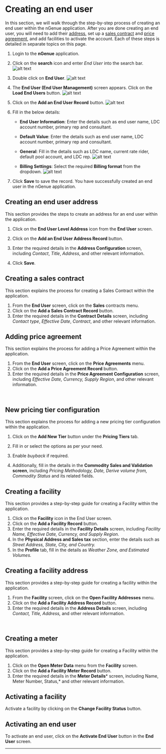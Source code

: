 
# Creating an end user

In this section, we will walk through the step-by-step process of creating an end user within the nGenue application. After you are done creating an end user, you will need to add their [address](create_end_user.md#creating-an-end-user-address), set up a [sales contract](create_end_user.md#creating-a-sales-contract) and [price agreement](create_end_user.md#adding-price-agreement), and add facilities to activate the account. Each of these steps is detailed in separate topics on this page.

1.	Login to the **nGenue** application.
2.	Click on the **search** icon and enter *End User* into the search bar. 
![alt text](images/end_user_1.png) 

3.	Double click on **End User**. 
![alt text](images/end_user_2.png)

4.	The **End User (End User Management)** screen appears. Click on the **Load End Users** button.  ![alt text](images/end_user_3.png) 


5.	Click on the **Add an End User Record** button. 
![alt text](images/end_user_4.png) 

6.	Fill in the below details:

    - **End User Information**: Enter the details such as end user name, LDC account number, primary rep and consultant.

    - **Default Value**: Enter the details such as end user name, LDC account number, primary rep and consultant.

    - **General**: Fill in the details such as LDC name, current rate rider, default pool account, and LDC rep.
    ![alt text](images/end_user_5.png)

    - **Billing Settings**: Select the required **Billing format** from the dropdown. 
    ![alt text](images/end_user_6.png)

7. Click **Save** to save the record. You have successfully created an end user in the nGenue application.

## Creating an end user address

This section provides the steps to create an address for an end user within the application.

1.	Click on the **End User Level Address** icon from the **End User** screen. 

2.	Click on the **Add an End User Address Record** button.  

3.	Enter the required details in the **Address Configuration** screen, including *Contact*, *Title*, *Address*, and other relevant information.

4. Click **Save**. 
 
## Creating a sales contract 

This section explains the process for creating a Sales Contract within the application.

1.	From the **End User** screen, click on the **Sales** contracts menu. 
2.	Click on the **Add a Sales Contract Record** button.  
3.	Enter the required details in the **Contract Details** screen, including *Contact type*, *Effective Date*, *Contract*, and other relevant information.  

## Adding price agreement

This section explains the process for adding a Price Agreement within the application.

1.	From the **End User** screen, click on the **Price Agreements** menu.  
2.	Click on the **Add a Price Agreement Record** button.  
3.	Enter the required details in the **Price Agreement Configuration** screen, including *Effective Date, Currency, Supply Region*, and other relevant information.   

 
## New pricing tier configuration

This section explains the process for adding a new pricing tier configuration within the application.

1.	Click on the **Add New Tier** button under the **Pricing Tiers** tab.  

2.	Fill in or select the options as per your need. 
3.	Enable *buyback* if required.
4.	Additionally, fill in the details in the **Commodity Sales and Validation screen**, including *Pricing Methodology, Date, Derive volume from, Commodity Status* and its related fields.  
 

## Creating a facility

This section provides a step-by-step guide for creating a Facility within the application.

1.	Click on the **Facility** icon in the End User screen.  
2.	Click on the **Add a Facility Record** button.  
3.	Enter the required details in the **Facility Details** screen, including *Facility Name, Effective Date, Currency, and Supply Region.*
4.	In the **Physical Address and Sales tax** section, enter the details such as *Street Address, State, City, and Country.*  
5.	In the **Profile** tab, fill in the details as *Weather Zone, and Estimated Volumes.*  

## Creating a facility address

This section provides a step-by-step guide for creating a facility within the application.

1.	From the **Facility** screen, click on the **Open Facility Addresses** menu.  
2.	Click on the **Add a Facility Address Record** button.  
3.	Enter the required details in the **Address Details** screen, including *Contact, Title, Address,* and other relevant information.  

 
## Creating a meter 

This section provides a step-by-step guide for creating a Facility within the application.
1.	Click on the **Open Meter Data** menu from the **Facility** screen. 
2.	Click on the **Add a Facility Meter Record** button.  
3.	Enter the required details in the **Meter Details*** screen, including Name, Meter Number, Status,* and other relevant information.  

## Activating a facility

Activate a facility by clicking on the **Change Facility Status** button.  

## Activating an end user
To activate an end user, click on the **Activate End User** button in the **End User** screen.

---
 


